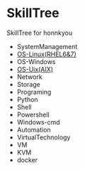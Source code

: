 # SkillTree
SkillTree for honnkyou

- SystemManagement
 - [OS-Linux(RHEL6&7)](RHEL.tips)
 - OS-Windows
 - [OS-Uix(AIX)](SystemManagement/Unix/AIX.tips)
 - Network
 - Storage
- Programing
 - Python
 - Shell
 - Powershell
 - Windows-cmd
- Automation
- VirtualTechnology
 - VM
 - KVM
 - docker
